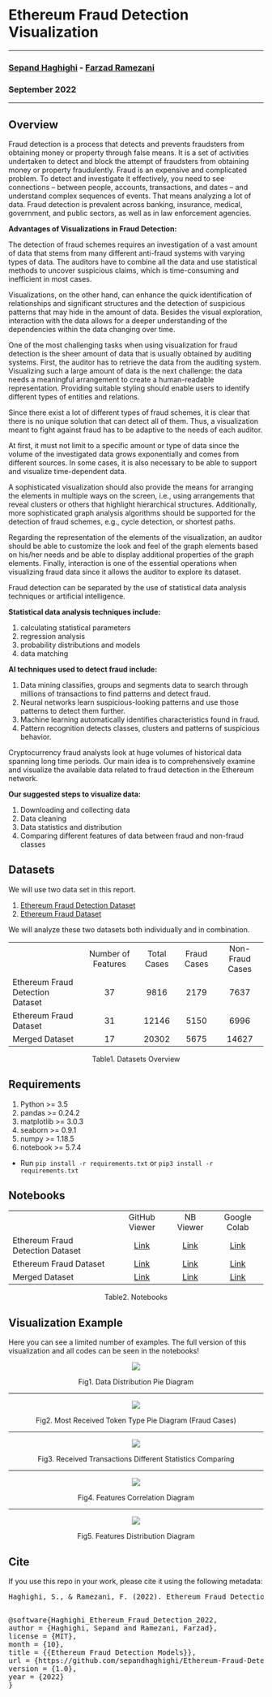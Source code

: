 # Ethereum Fraud Detection Visualization


--------------

### [Sepand Haghighi](https://github.com/sepandhaghighi) - [Farzad Ramezani](https://github.com/Farziiii)

### September 2022

--------------

## Overview

Fraud detection is a process that detects and prevents fraudsters from obtaining money or property through false means. It is a set of activities undertaken to detect and block the attempt of fraudsters from obtaining money or property fraudulently. Fraud is an expensive and complicated problem. To detect and investigate it effectively, you need to see connections – between people, accounts, transactions, and dates – and understand complex sequences of events. That means analyzing a lot of data.
Fraud detection is prevalent across banking, insurance, medical, government, and public sectors, as well as in law enforcement agencies.

**Advantages of Visualizations in Fraud Detection:**

The detection of fraud schemes requires an investigation of a vast amount of data that stems from many different anti-fraud systems with varying types of data. The auditors have to combine all the data and use statistical methods to uncover suspicious claims, which is time-consuming and inefficient in most cases.

Visualizations, on the other hand, can enhance the quick identification of relationships and significant structures and the detection of suspicious patterns that may hide in the amount of data. Besides the visual exploration, interaction with the data allows for a deeper understanding of the dependencies within the data changing over time.

One of the most challenging tasks when using visualization for fraud detection is the sheer amount of data that is usually obtained by auditing systems. First, the auditor has to retrieve the data from the auditing system. Visualizing such a large amount of data is the next challenge: the data needs a meaningful arrangement to create a human-readable representation. Providing suitable styling should enable users to identify different types of entities and relations.

Since there exist a lot of different types of fraud schemes, it is clear that there is no unique solution that can detect all of them. Thus, a visualization meant to fight against fraud has to be adaptive to the needs of each auditor.

At first, it must not limit to a specific amount or type of data since the volume of the investigated data grows exponentially and comes from different sources. In some cases, it is also necessary to be able to support and visualize time-dependent data.

A sophisticated visualization should also provide the means for arranging the elements in multiple ways on the screen, i.e., using arrangements that reveal clusters or others that highlight hierarchical structures. Additionally, more sophisticated graph analysis algorithms should be supported for the detection of fraud schemes, e.g., cycle detection, or shortest paths.

Regarding the representation of the elements of the visualization, an auditor should be able to customize the look and feel of the graph elements based on his/her needs and be able to display additional properties of the graph elements. Finally, interaction is one of the essential operations when visualizing fraud data since it allows the auditor to explore its dataset.

Fraud detection can be separated by the use of statistical data analysis techniques or artificial intelligence. 

**Statistical data analysis techniques include:**

1. calculating statistical parameters
2. regression analysis
3. probability distributions and models
4. data matching

**AI techniques used to detect fraud include:**

1. Data mining classifies, groups and segments data to search through millions of transactions to find patterns and detect fraud.
2. Neural networks learn suspicious-looking patterns and use those patterns to detect them further.
3. Machine learning automatically identifies characteristics found in fraud.
4. Pattern recognition detects classes, clusters and patterns of suspicious behavior.

Cryptocurrency fraud analysts look at huge volumes of historical data spanning long time periods. Our main idea is to comprehensively examine and visualize the available data related to fraud detection in the Ethereum network.

**Our suggested steps to visualize data:**

1. Downloading and collecting data
2. Data cleaning
3. Data statistics and distribution
4. Comparing different features of data between fraud and non-fraud classes

## Datasets

We will use two data set in this report.

1. [Ethereum Fraud Detection Dataset](https://www.kaggle.com/datasets/vagifa/ethereum-frauddetection-dataset)
2. [Ethereum Fraud Dataset](https://www.kaggle.com/datasets/gescobero/ethereum-fraud-dataset)

We will analyze these two datasets both individually and in combination.

<div style="text-align:center;" align="center">
	<table style="text-align:center;border-collapse:collapse;">
		<th>
			<td>Number of Features</td>
			<td>Total Cases</td>
			<td>Fraud Cases</td>
			<td>Non-Fraud Cases</td>
		</th>
		<tr>
			<td style="text-align:left;">Ethereum Fraud Detection Dataset</td>
			<td>37</td>
			<td>9816</td>
			<td>2179</td>
			<td>7637</td>
		</tr>
		<tr>
			<td style="text-align:left;">Ethereum Fraud Dataset</td>
			<td>31</td>
			<td>12146</td>
			<td>5150</td>
			<td>6996</td>
		</tr>
		<tr>
			<td style="text-align:left;">Merged Dataset</td>
			<td>17</td>
			<td>20302</td>
			<td>5675</td>
			<td>14627</td>
		</tr>
	</table>
	<p>Table1. Datasets Overview</p>
</div>


## Requirements

1. Python >= 3.5
2. pandas >= 0.24.2
3. matplotlib >= 3.0.3
4. seaborn >= 0.9.1
5. numpy >= 1.18.5
6. notebook >= 5.7.4

- Run `pip install -r requirements.txt` or `pip3 install -r requirements.txt`

## Notebooks

<div style="text-align:center;" align="center">
	<table style="text-align:center;border-collapse:collapse;">
		<th>
			<td>GitHub Viewer</td>
			<td>NB Viewer</td>
			<td>Google Colab</td>
		</th>
		<tr>
			<td style="text-align:left;">Ethereum Fraud Detection Dataset</td>
			<td><a href="https://github.com/sepandhaghighi/Ethereum-Fraud-Detection-Visualization/blob/master/1.ipynb">Link</a></td>
			<td><a href="https://nbviewer.org/github/sepandhaghighi/Ethereum-Fraud-Detection-Visualization/blob/master/1.ipynb">Link</a></td>
			<td><a href="https://colab.research.google.com/github/sepandhaghighi/Ethereum-Fraud-Detection-Visualization/blob/master">Link</a></td>
		</tr>
		<tr>
			<td style="text-align:left;">Ethereum Fraud Dataset</td>
			<td><a href="https://github.com/sepandhaghighi/Ethereum-Fraud-Detection-Visualization/blob/master/2.ipynb">Link</a></td>
			<td><a href="https://nbviewer.org/github/sepandhaghighi/Ethereum-Fraud-Detection-Visualization/blob/master/2.ipynb">Link</a></td>
			<td><a href="https://colab.research.google.com/github/sepandhaghighi/Ethereum-Fraud-Detection-Visualization/blob/master">Link</a></td>
		</tr>
		<tr>
			<td style="text-align:left;">Merged Dataset</td>
			<td><a href="https://github.com/sepandhaghighi/Ethereum-Fraud-Detection-Visualization/blob/master/3.ipynb">Link</a></td>
			<td><a href="https://nbviewer.org/github/sepandhaghighi/Ethereum-Fraud-Detection-Visualization/blob/master/3.ipynb">Link</a></td>
			<td><a href="https://colab.research.google.com/github/sepandhaghighi/Ethereum-Fraud-Detection-Visualization/blob/master">Link</a></td>
		</tr>
	</table>
	<p>Table2. Notebooks</p>
</div>

## Visualization Example

Here you can see a limited number of examples. The full version of this visualization and all codes can be seen in the notebooks!

<div style="text-align:center;" align="center">
<img src="images/pie1.png">
<p>Fig1. Data Distribution Pie Diagram</p>
<hr/>

<img src="images/pie2.png">
<p>Fig2. Most Received Token Type Pie Diagram (Fraud Cases)</p>
<hr/>

<img src="images/hist.png">
<p>Fig3. Received Transactions Different Statistics Comparing</p>
<hr/>

<img src="images/corr.png">
<p>Fig4. Features Correlation Diagram</p>
<hr/>

<img src="images/box.png">
<p>Fig5. Features Distribution Diagram</p>
</div>

## Cite

If you use this repo in your work, please cite it using the following metadata:

<pre>
Haghighi, S., & Ramezani, F. (2022). Ethereum Fraud Detection Models (Version 1.0) [Computer software]. https://github.com/sepandhaghighi/Ethereum-Fraud-Detection-Models
</pre>
<pre>

@software{Haghighi_Ethereum_Fraud_Detection_2022,
author = {Haghighi, Sepand and Ramezani, Farzad},
license = {MIT},
month = {10},
title = {{Ethereum Fraud Detection Models}},
url = {https://github.com/sepandhaghighi/Ethereum-Fraud-Detection-Models},
version = {1.0},
year = {2022}
}

</pre>


